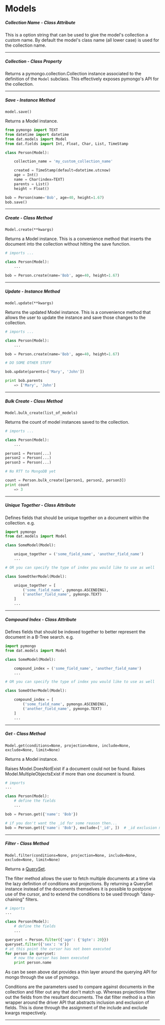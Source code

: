 # Models

##### Collection Name - *Class Attribute*

This is a option string that can be used to give the model's collection a
custom name. By default the model's class name (all lower case) is used for
the collection name.

---

##### Collection - *Class Property*

Returns a pymongo.collection.Collection instance associated to the definition
of the `Model` subclass.
This effectively exposes pymongo's API for the collection.

---

##### Save - *Instance Method*

`model.save()`

Returns a Model instance.

```python
from pymongo import TEXT
from datetime import datetime
from dat.models import Model
from dat.fields import Int, Float, Char, List, TimeStamp

class Person(Model):

    collection_name = 'my_custom_collection_name'

    created = TimeStamp(default=datetime.utcnow)
    age = Int()
    name = Char(index=TEXT)
    parents = List()
    height = Float()

bob = Person(name='Bob', age=40, height=1.67)
bob.save()
```

---

##### Create - *Class Method*

`Model.create(**kwargs)`

Returns a Model instance. This is a convenience method that inserts the
document into the collection without hitting the save function.

```python
# imports ...

class Person(Model):
    ...

bob = Person.create(name='Bob', age=40, height=1.67)
```

---

##### Update - *Instance Method*

`model.update(**kwargs)`

Returns the updated Model instance. This is a convenience method that allows
the user to update the instance and save those changes to the collection.

```python
# imports ...

class Person(Model):
    ...

bob = Person.create(name='Bob', age=40, height=1.67)

# DO SOME OTHER STUFF

bob.update(parents=['Mary', 'John'])

print bob.parents
    => ['Mary', 'John']
```

---

##### Bulk Create - *Class Method*

`Model.bulk_create(list_of_models)`

Returns the count of model instances saved to the collection.

```python
# imports ...

class Person(Model):
    ...

person1 = Person(...)
person2 = Person(...)
person3 = Person(...)

# No RTT to MongoDB yet

count = Person.bulk_create([person1, person2, person3])
print count
    => 3
```

---

##### Unique Together - *Class Attribute*

Defines fields that should be unique together on a document within the
collection. e.g.

```python
import pymongo
from dat.models import Model

class SomeModel(Model):

    unique_together = ('some_field_name', 'another_field_name')
    ...

# OR you can specify the type of index you would like to use as well

class SomeOtherModel(Model):

    unique_together = [
        ('some_field_name', pymongo.ASCENDING),
        ('another_field_name', pymongo.TEXT)
    ]
    ...
```

---

##### Compound Index - *Class Attribute*

Defines fields that should be indexed together to better represent the document
in a B-Tree search. e.g.

```python
import pymongo
from dat.models import Model

class SomeModel(Model):

    compound_index = ('some_field_name', 'another_field_name')
    ...

# OR you can specify the type of index you would like to use as well

class SomeOtherModel(Model):

    compound_index = [
        ('some_field_name', pymongo.ASCENDING),
        ('another_field_name', pymongo.TEXT)
    ]
    ...
```

---

##### Get - *Class Method*
`Model.get(conditions=None, projection=None, include=None, exclude=None, limit=None)`

Returns a Model instance.

Raises Model.DoesNotExist if a document could not be found.
Raises Model.MultipleObjectsExist if more than one document is found.

```python
# imports
...

class Person(Model):
    # define the fields
    ...

bob = Person.get({'name': 'Bob'})

# if you don't want the _id for some reason then...
bob = Person.get({'name': 'Bob'}, exclude=['_id', ])  # _id exclusion must be explicit
```

---

##### Filter - *Class Method*
`Model.filter(conditions=None, projection=None, include=None, exclude=None, limit=None)`

Returns a [QuerySet](API_Documentation/QuerySets.md).

The filter method allows the user to fetch multiple documents at a time via the
lazy definition of conditions and projections. By returning a QuerySet instance
instead of the documents themselves it is possible to postpone use of the cursor,
and to extend the conditions to be used through "daisy-chaining" filters.

```python
# imports
...

class Person(Model):
    # define the fields
    ...

queryset = Person.filter({'age': {'$gte': 20}})
queryset.filter({'sex': 'm'})
# at this point the cursor has not been executed
for person in queryset:
    # now the cursor has been executed
    print person.name
```

As can be seen above dat provides a thin layer around the querying API for mongo
through the use of pymongo.

Conditions are the parameters used to compare against documents in the
collection and filter out any that don't match up. Whereas projections filter
out the fields from the resultant documents. The dat filter method is a thin
wrapper around the driver API that abstracts inclusion and exclusion of fields.
This is done through the assignment of the include and exclude kwargs
respectively.

---

